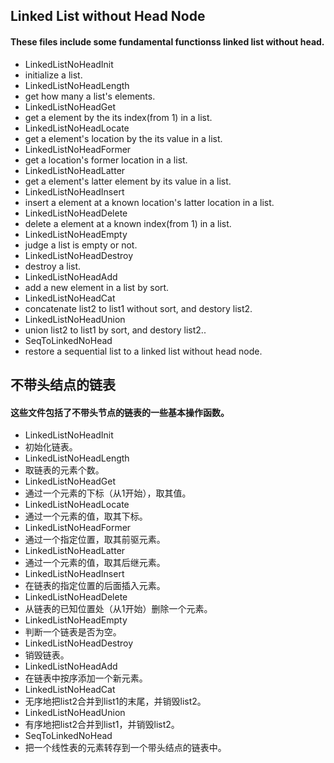 ## Linked List without Head Node
#### These files include some  fundamental functionss linked list without head.
- LinkedListNoHeadInit
 - initialize a list.
- LinkedListNoHeadLength
 - get how many a list's elements.
- LinkedListNoHeadGet
 - get a element by the its index(from 1) in a list.
- LinkedListNoHeadLocate
 - get a element's location by the its value in a list.
- LinkedListNoHeadFormer
 - get a location's former location in a list.
- LinkedListNoHeadLatter
 - get a element's latter element by its value in a list.
- LinkedListNoHeadInsert
 - insert a element at a known location's latter location in a list.
- LinkedListNoHeadDelete
 - delete a element at a known index(from 1) in a list.
- LinkedListNoHeadEmpty
 - judge a list is empty or not.
- LinkedListNoHeadDestroy
 - destroy a list.
- LinkedListNoHeadAdd
 - add a new element in a list by sort.
- LinkedListNoHeadCat
 - concatenate list2 to list1 without sort, and destory list2.
- LinkedListNoHeadUnion
 - union list2 to list1 by sort, and destory list2..
- SeqToLinkedNoHead
 - restore a sequential list to a linked list without head node.

## 不带头结点的链表
#### 这些文件包括了不带头节点的链表的一些基本操作函数。
- LinkedListNoHeadInit
 - 初始化链表。
- LinkedListNoHeadLength
 - 取链表的元素个数。
- LinkedListNoHeadGet
 - 通过一个元素的下标（从1开始），取其值。
- LinkedListNoHeadLocate
 - 通过一个元素的值，取其下标。
- LinkedListNoHeadFormer
 - 通过一个指定位置，取其前驱元素。
- LinkedListNoHeadLatter
 - 通过一个元素的值，取其后继元素。
- LinkedListNoHeadInsert
 - 在链表的指定位置的后面插入元素。
- LinkedListNoHeadDelete
 - 从链表的已知位置处（从1开始）删除一个元素。
- LinkedListNoHeadEmpty
 - 判断一个链表是否为空。
- LinkedListNoHeadDestroy
 - 销毁链表。
- LinkedListNoHeadAdd
 - 在链表中按序添加一个新元素。
- LinkedListNoHeadCat
 - 无序地把list2合并到list1的末尾，并销毁list2。
- LinkedListNoHeadUnion
 - 有序地把list2合并到list1，并销毁list2。
- SeqToLinkedNoHead
 - 把一个线性表的元素转存到一个带头结点的链表中。
